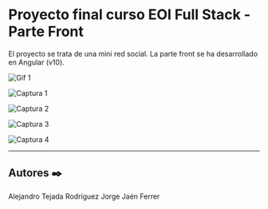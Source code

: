 # Proyecto final curso EOI Full Stack - Parte Front
El proyecto se trata de una mini red social.
La parte front se ha desarrollado en Angular (v10).

![Gif 1](https://media.giphy.com/media/S6kJrczelsNqL4z4GB/giphy.gif)

![Captura 1](https://i.imgur.com/6OhsrAI.png)

![Captura 2](https://i.imgur.com/ENnuq8J.png)

![Captura 3](https://i.imgur.com/6CaI1cI.png)

![Captura 4](https://i.imgur.com/htlfqI4.png)

***
## Autores ✒️
Alejandro Tejada Rodríguez
Jorge Jaén Ferrer